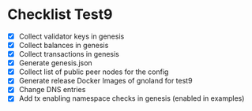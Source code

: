 # Checklist Test9

- [X] Collect validator keys in genesis
- [X] Collect balances in genesis
- [X] Collect transactions in genesis
- [X] Generate genesis.json
- [X] Collect list of public peer nodes for the config
- [X] Generate release Docker Images of gnoland for test9
- [X] Change DNS entries
- [X] Add tx enabling namespace checks in genesis (enabled in examples)
